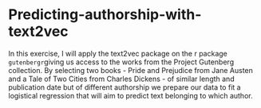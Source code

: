 # Predicting-authorship-with-text2vec
In this exercise, I will apply the text2vec package on the r package ```gutenbergr```giving us access to the works from the Project Gutenberg collection. By selecting two books - Pride and Prejudice from Jane Austen and a Tale of Two Cities from Charles Dickens - of similar length and publication date but of different authorship we prepare our data to fit a logistical regression that will aim to predict text belonging to which author. 

